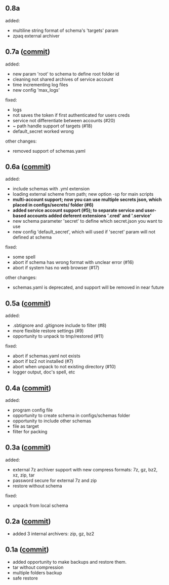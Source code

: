 
## 0.8a 
added:
- multiline string format of schema's 'targets' param
- zpaq external archiver


## 0.7a  ([commit](https://github.com/imKokoT/simple-backup-tool/commit/18e9be75b5076aade2f05a4427ef28037c109df8))
added:
- new param 'root' to schema to define root folder id
- cleaning not shared archives of service account
- time incrementing log files
- new config 'max_logs'

fixed:
- logs
- not saves the token if first authenticated for users creds
- service not differentiate between accounts (#20) 
- ~ path handle support of targets (#18)
- default_secret worked wrong

other changes:
- removed support of schemas.yaml


## 0.6a  ([commit](https://github.com/imKokoT/simple-backup-tool/commit/5b3654221d8aec004100f9f0dc07c26b736cf39b))
added:
- include schemas with .yml extension
- loading external scheme from path; new option -sp for main scripts
- **multi-account support; now you can use multiple secrets json, which placed in configs/secrets/ folder (#6)**
- **added service account support (#5); to separate service and user-based accounts added deferent extensions '.cred' and '.service'** 
- new schema parameter 'secret' to define which secret.json you want to use 
- new config 'default_secret', which will used if 'secret' param will not defined at schema

fixed:
- some spell
- abort if schema has wrong format with unclear error (#16)
- abort if system has no web browser (#17)

other changes:
- schemas.yaml is deprecated, and support will be removed in near future


## 0.5a  ([commit](https://github.com/imKokoT/simple-backup-tool/commit/608cb2f8cfdde57ac6854e1a38f7bd7634b9961f))
added:
- .sbtignore and .gitignore include to filter (#8)
- more flexible restore settings (#9)
- opportunity to unpack to tmp/restored (#11)

fixed:
- abort if schemas.yaml not exists
- abort if bz2 not installed (#7)
- abort when unpack to not existing directory (#10)
- logger output, doc's spell, etc


## 0.4a  ([commit](https://github.com/imKokoT/simple-backup-tool/commit/98ced2a15aa84257b4d10716a32ec4b772d77cf5))
added:
- program config file
- opportunity to create schema in configs/schemas folder
- opportunity to include other schemas
- file as target
- filter for packing


## 0.3a  ([commit](https://github.com/imKokoT/simple-backup-tool/commit/ad006ee409158819b8e0b0cd00f0c6857c6884c8))
added:
- external 7z archiver support with new compress formats: 7z, gz, bz2, xz, zip, tar
- password secure for external 7z and zip
- restore without schema

fixed:
- unpack from local schema


## 0.2a  ([commit](https://github.com/imKokoT/simple-backup-tool/commit/f26ce98d8ecf5fac3fa3cab1ec0a67ff202cc943))
- added 3 internal archivers: zip, gz, bz2


## 0.1a  ([commit](https://github.com/imKokoT/simple-backup-tool/commit/390c7b30e9303c9fa2514368f9962c6d0ad495d4))
- added opportunity to make backups and restore them.
- tar without compression
- multiple folders backup
- safe restore
